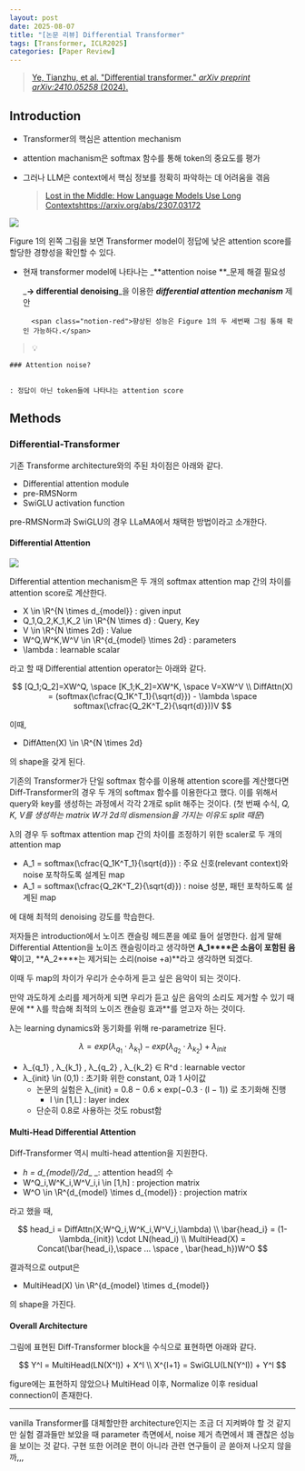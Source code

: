 ```yaml
---
layout: post
date: 2025-08-07
title: "[논문 리뷰] Differential Transformer"
tags: [Transformer, ICLR2025]
categories: [Paper Review]
---
```


> [Ye, Tianzhu, et al. "Differential transformer." ](https://arxiv.org/abs/2410.05258)[_arXiv preprint arXiv:2410.05258_](https://arxiv.org/abs/2410.05258)[ (2024).](https://arxiv.org/abs/2410.05258)



## Introduction

- Transformer의 핵심은 attention mechanism
- attention machanism은 softmax 함수를 통해 token의 중요도를 평가
- 그러나 LLM은 context에서 핵심 정보를 정확히 파악하는 데 어려움을 겪음

	> [Lost in the Middle: How Language Models Use Long Contextshttps://arxiv.org/abs/2307.03172](https://arxiv.org/abs/2307.03172)


![](https://prod-files-secure.s3.us-west-2.amazonaws.com/542b861c-36a8-4051-84e5-8804b6728dba/9083ea56-691a-4752-ae26-47f403431ac8/image.png?X-Amz-Algorithm=AWS4-HMAC-SHA256&X-Amz-Content-Sha256=UNSIGNED-PAYLOAD&X-Amz-Credential=ASIAZI2LB4666OFQ6HIH%2F20250919%2Fus-west-2%2Fs3%2Faws4_request&X-Amz-Date=20250919T021718Z&X-Amz-Expires=3600&X-Amz-Security-Token=IQoJb3JpZ2luX2VjEE8aCXVzLXdlc3QtMiJHMEUCIBthUS6VO0QZHyjZY9M5mAIO2823xlA4spR5DMkodT6IAiEAnjBfaqGiKGeONetLC1DLttDtbkz2VCtVIK3fj138uOEqiAQIyP%2F%2F%2F%2F%2F%2F%2F%2F%2F%2FARAAGgw2Mzc0MjMxODM4MDUiDAa1UXz7ckpMxZ7YAyrcAz6SyOIHxkgmhelnxTGMw7EJr5w0JyrHlqRPEtAgVtJtiBgjJM0uvQF3KYsti8PvT4nqrPpMm4l1Yd5FsK4ndjfAJG7gnsFlRFpEwDv49pPRJKAlTsFD0YqYtNUpM6erqne5gkcUZlaVzA4zeZmCT1KXDMXzMWaBME0Eorm49djyZdhMXodOcSh0TBtdvzxf%2BFsCYNARBtZrY2e4xupags5L8F%2FxAMfSkT7Bebp4SMQ696qvs7B6%2Bx27ym1LWH8PyPKQ29QLg2uoqqEOAwLnIeInHpAyxGmGleR%2B9Rhe2LmQz%2Bp1%2Fslv49rCJB8C11kzQPI7f9wVL5W54Cu%2BF3ldtOBcIqKfJDXAlGP4L%2Fw03kW2G7EO2%2BtWh6bdGMToA%2BWNejOWYvBPuaIAykrqsPw4GBR2Hs8gCTGuC2V9Hiqe%2Fc1xWHvjBw05DxgvG8b6TDl2whRLOQJjlzkvS9vL5vKKQky73EWP8iRJ%2BBxJO3pG%2Fxl6h%2FXNgpCIoAG2ib5USUQ5qhNjX2GyMyuFdIKnsDEf3eT86p1cVZqUPTdwaGE4tudtoptHlSIpytxcHqa3dv4dI8Ik6c0FPphPwU7jcfirGIWT68shcrqG8hqIEuHdFut%2FYzEMVhbuShZeELxQMIKmssYGOqUBTZVVd7D0n5P8D0cDQHMVf0vw3UbrqE4ZmBpklEl4r2sA259BZMFARkA0WjdHo%2BQXpGiR15kyVsWqgZaoZW%2Bl9eJgbRZV%2BKxEg1AYTk6vSRsv8PaKSf%2FYBh9tIXkOfj5hDJWma0Vxb9wfwIriLTXQJiqvm0pNk4lM6SwKUzYk0fqqONTdABamEQNgtBmm%2FfkF6ypjpndkJ8dgrTKt2%2FUuOn9JTErC&X-Amz-Signature=186005c3fd0468e3497e1319b806107ef70c26864311cd1d0a91f81747940132&X-Amz-SignedHeaders=host&x-amz-checksum-mode=ENABLED&x-id=GetObject)


Figure 1의 왼쪽 그림을 보면 Transformer model이 정답에 낮은 attention score를 할당한 경향성을 확인할 수 있다.

- 현재 transformer model에 나타나는 _**attention noise **_문제 해결 필요성

	_**→ differential denoising**_을 이용한 _**differential attention mechanism**_ 제안


		<span class="notion-red">향상된 성능은 Figure 1의 두 세번째 그림 통해 확인 가능하다.</span>


> 💡 


	### Attention noise?


	: 정답이 아닌 token들에 나타나는 attention score



## Methods



### Differential-Transformer


기존 Transforme architecture와의 주된 차이점은 아래와 같다.

- Differential attention module
- pre-RMSNorm
- SwiGLU activation function

pre-RMSNorm과 SwiGLU의 경우 LLaMA에서 채택한 방법이라고 소개한다.



#### Differential Attention


![](https://prod-files-secure.s3.us-west-2.amazonaws.com/542b861c-36a8-4051-84e5-8804b6728dba/116d70b2-1963-4810-9167-f4c7d8a06e8f/image.png?X-Amz-Algorithm=AWS4-HMAC-SHA256&X-Amz-Content-Sha256=UNSIGNED-PAYLOAD&X-Amz-Credential=ASIAZI2LB4666OFQ6HIH%2F20250919%2Fus-west-2%2Fs3%2Faws4_request&X-Amz-Date=20250919T021718Z&X-Amz-Expires=3600&X-Amz-Security-Token=IQoJb3JpZ2luX2VjEE8aCXVzLXdlc3QtMiJHMEUCIBthUS6VO0QZHyjZY9M5mAIO2823xlA4spR5DMkodT6IAiEAnjBfaqGiKGeONetLC1DLttDtbkz2VCtVIK3fj138uOEqiAQIyP%2F%2F%2F%2F%2F%2F%2F%2F%2F%2FARAAGgw2Mzc0MjMxODM4MDUiDAa1UXz7ckpMxZ7YAyrcAz6SyOIHxkgmhelnxTGMw7EJr5w0JyrHlqRPEtAgVtJtiBgjJM0uvQF3KYsti8PvT4nqrPpMm4l1Yd5FsK4ndjfAJG7gnsFlRFpEwDv49pPRJKAlTsFD0YqYtNUpM6erqne5gkcUZlaVzA4zeZmCT1KXDMXzMWaBME0Eorm49djyZdhMXodOcSh0TBtdvzxf%2BFsCYNARBtZrY2e4xupags5L8F%2FxAMfSkT7Bebp4SMQ696qvs7B6%2Bx27ym1LWH8PyPKQ29QLg2uoqqEOAwLnIeInHpAyxGmGleR%2B9Rhe2LmQz%2Bp1%2Fslv49rCJB8C11kzQPI7f9wVL5W54Cu%2BF3ldtOBcIqKfJDXAlGP4L%2Fw03kW2G7EO2%2BtWh6bdGMToA%2BWNejOWYvBPuaIAykrqsPw4GBR2Hs8gCTGuC2V9Hiqe%2Fc1xWHvjBw05DxgvG8b6TDl2whRLOQJjlzkvS9vL5vKKQky73EWP8iRJ%2BBxJO3pG%2Fxl6h%2FXNgpCIoAG2ib5USUQ5qhNjX2GyMyuFdIKnsDEf3eT86p1cVZqUPTdwaGE4tudtoptHlSIpytxcHqa3dv4dI8Ik6c0FPphPwU7jcfirGIWT68shcrqG8hqIEuHdFut%2FYzEMVhbuShZeELxQMIKmssYGOqUBTZVVd7D0n5P8D0cDQHMVf0vw3UbrqE4ZmBpklEl4r2sA259BZMFARkA0WjdHo%2BQXpGiR15kyVsWqgZaoZW%2Bl9eJgbRZV%2BKxEg1AYTk6vSRsv8PaKSf%2FYBh9tIXkOfj5hDJWma0Vxb9wfwIriLTXQJiqvm0pNk4lM6SwKUzYk0fqqONTdABamEQNgtBmm%2FfkF6ypjpndkJ8dgrTKt2%2FUuOn9JTErC&X-Amz-Signature=3e9a0fe3e9a4c3787ea580c813dfeb78d3ba2a047587213851876f1dafd416b3&X-Amz-SignedHeaders=host&x-amz-checksum-mode=ENABLED&x-id=GetObject)


Differential attention mechanism은 두 개의 softmax attention map 간의 차이를 attention score로 계산한다.

- X \in \R^{N \times d\_{model}} : given input
- Q\_1,Q\_2,K\_1,K\_2 \in \R^{N \times d} : Query, Key
- V \in \R^{N \times 2d} : Value
- W^Q,W^K,W^V \in \R^{d\_{model} \times 2d} : parameters
- \lambda : learnable scalar

라고 할 때 Differential attention operator는 아래와 같다.


$$
[Q_1;Q_2]=XW^Q, \space [K_1;K_2]=XW^K, \space V=XW^V \\
DiffAttn(X) = (softmax(\cfrac{Q_1K^T_1}{\sqrt{d}}) - \lambda \space softmax(\cfrac{Q_2K^T_2}{\sqrt{d}}))V
$$


이때,

- DiffAtten(X) \in \R^{N \times 2d}

의 shape을 갖게 된다.


기존의 Transformer가 단일 softmax 함수를 이용해 attention score를 계산했다면 Diff-Transformer의 경우 두 개의 softmax 함수를 이용한다고 했다. 이를 위해서 query와 key를 생성하는 과정에서 각각 2개로 split 해주는 것이다. <span class="notion-red">(첫 번째 수식, </span><span class="notion-red">_Q, K, V를 생성하는 matrix W가 2d의 dismension을 가지는 이유도 split 때문_</span><span class="notion-red">)</span>


 λ의 경우 두 softmax attention map 간의 차이를 조정하기 위한 scaler로 두 개의 attention map

- A\_1 = softmax(\cfrac{Q\_1K^T\_1}{\sqrt{d}}) : 주요 신호(relevant context)와 noise 포착하도록 설계된 map
- A\_1 = softmax(\cfrac{Q\_2K^T\_2}{\sqrt{d}}) : noise 성분, 패턴 포착하도록 설계된 map 

에 대해 최적의 denoising 강도를 학습한다.


저자들은 introduction에서 노이즈 캔슬링 헤드폰을 예로 들어 설명한다. 쉽게 말해 Differential Attention을 노이즈 캔슬링이라고 생각하면 **A\_1****은 소음이 포함된 음악**이고, **A\_2****는 제거되는 소리(noise +a)**라고 생각하면 되겠다. 


이때 두 map의 차이가 우리가 순수하게 듣고 싶은 음악이 되는 것이다. 


만약 과도하게 소리를 제거하게 되면 우리가 듣고 싶은 음악의 소리도 제거할 수 있기 때문에 ** λ를 학습해 최적의 노이즈 캔슬링 효과**를 얻고자 하는 것이다.


λ는 learning dynamics와 동기화를 위해 re-parametrize 된다.


$$
\lambda = exp(\lambda_{q_1} \cdot \lambda_{k_1}) - exp(\lambda_{q_2} \cdot \lambda_{k_2}) + \lambda_{init}
$$

- λ\_{q\_1} , λ\_{k\_1} , λ\_{q\_2} , λ\_{k\_2} ∈ R^d : learnable vector
- λ\_{init} \in (0,1) : 초기화 위한 constant, 0과 1 사이값
	- 논문의 실험은 λ\_{init} = 0.8 − 0.6 × exp(−0.3 · (l − 1)) 로 초기화해 진행
		- l \in [1,L] : layer index
	- 단순히 0.8로 사용하는 것도 robust함


#### **Multi-Head Differential Attention**


Diff-Transformer 역시 multi-head attention을 지원한다.

- _h = d\_{model}/2d__ _: attention head의 수
- W^Q\_i,W^K\_i,W^V\_i,i \in [1,h] : projection matrix
- W^O \in \R^{d\_{model} \times d\_{model}} : projection matrix

라고 했을 때,


$$
head_i = DiffAttn(X;W^Q_i,W^K_i,W^V_i,\lambda) \\
\bar{head_i} = (1-\lambda_{init}) \cdot LN(head_i) \\
MultiHead(X) = Concat(\bar{head_i},\space ... \space , \bar{head_h})W^O
$$


결과적으로 output은

- MultiHead(X) \in \R^{d\_{model} \times d\_{model}}

의 shape을 가진다.



#### Overall Architecture


그림에 표현된 Diff-Transformer block을 수식으로 표현하면 아래와 같다.


$$
Y^l = MultiHead(LN(X^l)) + X^l \\
X^{l+1} = SwiGLU(LN(Y^l)) + Y^l
$$


figure에는 표현하지 않았으나 MultiHead 이후, Normalize 이후 residual connection이 존재한다.


---


vanilla Transformer를 대체할만한 architecture인지는 조금 더 지켜봐야 할 것 같지만 실험 결과들만 보았을 때 parameter 측면에서, noise 제거 측면에서 꽤 괜찮은 성능을 보이는 것 같다. 구현 또한 어려운 편이 아니라 관련 연구들이 곧 쏟아져 나오지 않을까,,,

